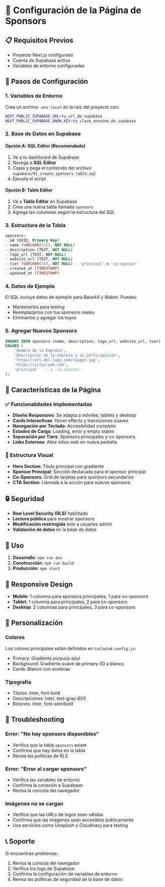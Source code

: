 # 🚀 Configuración de la Página de Sponsors

## 📋 Requisitos Previos

- Proyecto Next.js configurado
- Cuenta de Supabase activa
- Variables de entorno configuradas

## 🔧 Pasos de Configuración

### 1. Variables de Entorno

Crea un archivo `.env.local` en la raíz del proyecto con:

```bash
NEXT_PUBLIC_SUPABASE_URL=tu_url_de_supabase
NEXT_PUBLIC_SUPABASE_ANON_KEY=tu_clave_anonima_de_supabase
```

### 2. Base de Datos en Supabase

#### Opción A: SQL Editor (Recomendado)
1. Ve a tu dashboard de Supabase
2. Navega a **SQL Editor**
3. Copia y pega el contenido del archivo `supabase/01_create_sponsors_table.sql`
4. Ejecuta el script

#### Opción B: Table Editor
1. Ve a **Table Editor** en Supabase
2. Crea una nueva tabla llamada `sponsors`
3. Agrega las columnas según la estructura del SQL

### 3. Estructura de la Tabla

```sql
sponsors:
- id (UUID, Primary Key)
- name (VARCHAR(255), NOT NULL)
- description (TEXT, NOT NULL)
- logo_url (TEXT, NOT NULL)
- website_url (TEXT, NOT NULL)
- tier (VARCHAR(20), NOT NULL) - 'principal' o 'co-sponsor'
- created_at (TIMESTAMP)
- updated_at (TIMESTAMP)
```

### 4. Datos de Ejemplo

El SQL incluye datos de ejemplo para Base44 y Mabot. Puedes:
- Mantenerlos para testing
- Reemplazarlos con tus sponsors reales
- Eliminarlos y agregar los tuyos

### 5. Agregar Nuevos Sponsors

```sql
INSERT INTO sponsors (name, description, logo_url, website_url, tier) 
VALUES (
    'Nombre de la Empresa',
    'Descripción de la empresa y su participación',
    'https://url-del-logo.com/imagen.jpg',
    'https://sitio-web.com',
    'principal'  -- o 'co-sponsor'
);
```

## 🎨 Características de la Página

### ✅ Funcionalidades Implementadas
- **Diseño Responsivo**: Se adapta a móviles, tablets y desktop
- **Cards Interactivas**: Hover effects y transiciones suaves
- **Navegación por Teclado**: Accesibilidad completa
- **Estados de Carga**: Loading, error y empty states
- **Separación por Tiers**: Sponsors principales y co-sponsors
- **Links Externos**: Abre sitios web en nueva pestaña

### 🎯 Estructura Visual
- **Hero Section**: Título principal con gradiente
- **Sponsor Principal**: Sección destacada para el sponsor principal
- **Co-Sponsors**: Grid de tarjetas para sponsors secundarios
- **CTA Section**: Llamada a la acción para nuevos sponsors

## 🔒 Seguridad

- **Row Level Security (RLS)** habilitado
- **Lectura pública** para mostrar sponsors
- **Modificación restringida** solo a usuarios admin
- **Validación de datos** en la base de datos

## 🚀 Uso

1. **Desarrollo**: `npm run dev`
2. **Construcción**: `npm run build`
3. **Producción**: `npm start`

## 📱 Responsive Design

- **Mobile**: 1 columna para sponsors principales, 1 para co-sponsors
- **Tablet**: 1 columna para principales, 2 para co-sponsors
- **Desktop**: 2 columnas para principales, 3 para co-sponsors

## 🎨 Personalización

### Colores
Los colores principales están definidos en `tailwind.config.js`:
- Primary: Gradiente púrpura-azul
- Background: Gradiente suave de primary-50 a blanco
- Cards: Blanco con sombras

### Tipografía
- Títulos: Inter, font-bold
- Descripciones: Inter, text-gray-600
- Botones: Inter, font-semibold

## 🐛 Troubleshooting

### Error: "No hay sponsors disponibles"
- Verifica que la tabla `sponsors` existe
- Confirma que hay datos en la tabla
- Revisa las políticas de RLS

### Error: "Error al cargar sponsors"
- Verifica las variables de entorno
- Confirma la conexión a Supabase
- Revisa la consola del navegador

### Imágenes no se cargan
- Verifica que las URLs de logos sean válidas
- Confirma que las imágenes sean accesibles públicamente
- Usa servicios como Unsplash o Cloudinary para testing

## 📞 Soporte

Si encuentras problemas:
1. Revisa la consola del navegador
2. Verifica los logs de Supabase
3. Confirma la configuración de variables de entorno
4. Revisa las políticas de seguridad de la base de datos
